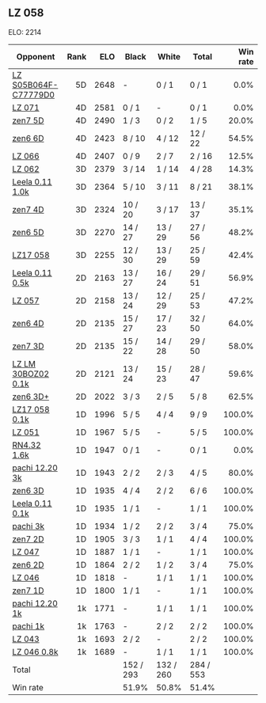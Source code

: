 ## LZ 058 ##

ELO: 2214

Opponent | Rank | ELO | Black | White | Total | Win rate
---------|-----:|----:|-------|-------|-------|-------:
[LZ S05B064F-C77779D0](LZ%20S05B064F-C77779D0.md) | 5D | 2648 | - | 0 / 1 | 0 / 1 | 0.0%
[LZ 071](LZ%20071.md) | 4D | 2581 | 0 / 1 | - | 0 / 1 | 0.0%
[zen7 5D](zen7%205D.md) | 4D | 2490 | 1 / 3 | 0 / 2 | 1 / 5 | 20.0%
[zen6 6D](zen6%206D.md) | 4D | 2423 | 8 / 10 | 4 / 12 | 12 / 22 | 54.5%
[LZ 066](LZ%20066.md) | 4D | 2407 | 0 / 9 | 2 / 7 | 2 / 16 | 12.5%
[LZ 062](LZ%20062.md) | 3D | 2379 | 3 / 14 | 1 / 14 | 4 / 28 | 14.3%
[Leela 0.11 1.0k](Leela%200.11%201.0k.md) | 3D | 2364 | 5 / 10 | 3 / 11 | 8 / 21 | 38.1%
[zen7 4D](zen7%204D.md) | 3D | 2324 | 10 / 20 | 3 / 17 | 13 / 37 | 35.1%
[zen6 5D](zen6%205D.md) | 3D | 2270 | 14 / 27 | 13 / 29 | 27 / 56 | 48.2%
[LZ17 058](LZ17%20058.md) | 3D | 2255 | 12 / 30 | 13 / 29 | 25 / 59 | 42.4%
[Leela 0.11 0.5k](Leela%200.11%200.5k.md) | 2D | 2163 | 13 / 27 | 16 / 24 | 29 / 51 | 56.9%
[LZ 057](LZ%20057.md) | 2D | 2158 | 13 / 24 | 12 / 29 | 25 / 53 | 47.2%
[zen6 4D](zen6%204D.md) | 2D | 2135 | 15 / 27 | 17 / 23 | 32 / 50 | 64.0%
[zen7 3D](zen7%203D.md) | 2D | 2135 | 15 / 22 | 14 / 28 | 29 / 50 | 58.0%
[LZ LM 30BOZ02 0.1k](LZ%20LM%2030BOZ02%200.1k.md) | 2D | 2121 | 13 / 24 | 15 / 23 | 28 / 47 | 59.6%
[zen6 3D+](zen6%203D+.md) | 2D | 2022 | 3 / 3 | 2 / 5 | 5 / 8 | 62.5%
[LZ17 058 0.1k](LZ17%20058%200.1k.md) | 1D | 1996 | 5 / 5 | 4 / 4 | 9 / 9 | 100.0%
[LZ 051](LZ%20051.md) | 1D | 1967 | 5 / 5 | - | 5 / 5 | 100.0%
[RN4.32 1.6k](RN4.32%201.6k.md) | 1D | 1947 | 0 / 1 | - | 0 / 1 | 0.0%
[pachi 12.20 3k](pachi%2012.20%203k.md) | 1D | 1943 | 2 / 2 | 2 / 3 | 4 / 5 | 80.0%
[zen6 3D](zen6%203D.md) | 1D | 1935 | 4 / 4 | 2 / 2 | 6 / 6 | 100.0%
[Leela 0.11 0.1k](Leela%200.11%200.1k.md) | 1D | 1935 | 1 / 1 | - | 1 / 1 | 100.0%
[pachi 3k](pachi%203k.md) | 1D | 1934 | 1 / 2 | 2 / 2 | 3 / 4 | 75.0%
[zen7 2D](zen7%202D.md) | 1D | 1905 | 3 / 3 | 1 / 1 | 4 / 4 | 100.0%
[LZ 047](LZ%20047.md) | 1D | 1887 | 1 / 1 | - | 1 / 1 | 100.0%
[zen6 2D](zen6%202D.md) | 1D | 1864 | 2 / 2 | 1 / 2 | 3 / 4 | 75.0%
[LZ 046](LZ%20046.md) | 1D | 1818 | - | 1 / 1 | 1 / 1 | 100.0%
[zen7 1D](zen7%201D.md) | 1D | 1800 | 1 / 1 | - | 1 / 1 | 100.0%
[pachi 12.20 1k](pachi%2012.20%201k.md) | 1k | 1771 | - | 1 / 1 | 1 / 1 | 100.0%
[pachi 1k](pachi%201k.md) | 1k | 1763 | - | 2 / 2 | 2 / 2 | 100.0%
[LZ 043](LZ%20043.md) | 1k | 1693 | 2 / 2 | - | 2 / 2 | 100.0%
[LZ 046 0.8k](LZ%20046%200.8k.md) | 1k | 1689 | - | 1 / 1 | 1 / 1 | 100.0%
Total | | | 152 / 293 | 132 / 260 | 284 / 553 | 
Win rate| | | 51.9% | 50.8% | 51.4% | 
